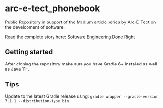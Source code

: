 # arc-e-tect_phonebook
Public Repository in support of the Medium article series by Arc-E-Tect on the development of software.

Read the complete story here: [Software Engineering Done Right](https://medium.com/@Arc_E_Tect/software-engineering-done-right-de312acf5c0)

## Getting started
After cloning the repository make sure you have Gradle 6+ installed as well as Java 11+.

## Tips 
Update to the latest Gradle release using:
`gradle wrapper --gradle-version 7.1.1 --distribution-type bin`

